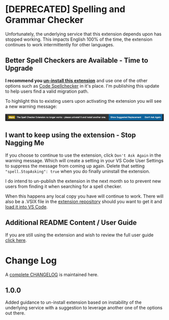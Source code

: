# [DEPRECATED] Spelling and Grammar Checker

Unfortunately, the underlying service that this extension depends upon has stopped working.  This impacts English 100% of the time, the extension continues to work intermittently for other languages.  


## Better Spell Checkers are Available - Time to Upgrade

**I recommend you [un-install this extension](https://github.com/Microsoft/vscode-spell-check/blob/master/(https://code.visualstudio.com/docs/editor/extension-gallery#_manage-extensions))** and use one of the other options such as [Code Spellchecker](https://marketplace.visualstudio.com/items?itemName=streetsidesoftware.code-spell-checker) in it's place.  I'm publishing this update to help users find a valid migration path. 

To highlight this to existing users upon activating the extension you will see a new warning message:  

![Warning Message](https://github.com/Microsoft/vscode-spell-check/raw/master/images/DoesNotWork.png)



## I want to keep using the extension - Stop Nagging Me

If you choose to continue to use the extension, click `Don't Ask Again` in the warning message.  Which will create a setting in your VS Code User Settings to suppress the message from coming up again.  Delete that setting `"spell.StopAsking": true` when you do finally uninstall the extension.

I do intend to un-publish the extension in the next month so to prevent new users from finding it when searching for a spell checker.  

When this happens any local copy you have will continue to work.  There will also be a .VSIX file in the [extension repository](https://marketplace.visualstudio.com/items?itemName=seanmcbreen.Spell) should you want to get it and [load it into VS Code](https://code.visualstudio.com/docs/editor/extension-gallery#_install-from-a-vsix).


## Additional README Content / User Guide
If you are still using the extension and wish to review the full user guide [click here](https://github.com/Microsoft/vscode-spell-check/blob/master/LEGACYREADME.md).



# Change Log

A [complete CHANGELOG](https://github.com/Microsoft/vscode-spell-check/blob/master/CHANGELOG.md) is maintained here.

## 1.0.0 
Added guidance to un-install extension based on instability of the underlying service with a suggestion to leverage another one of the options out there.